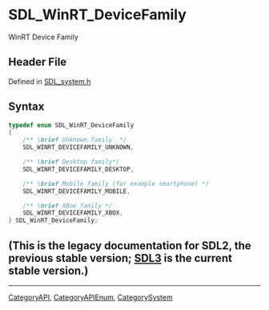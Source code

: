 # SDL_WinRT_DeviceFamily

WinRT Device Family

## Header File

Defined in [SDL_system.h](https://github.com/libsdl-org/SDL/blob/SDL2/include/SDL_system.h)

## Syntax

```c
typedef enum SDL_WinRT_DeviceFamily
{
    /** \brief Unknown family  */
    SDL_WINRT_DEVICEFAMILY_UNKNOWN,

    /** \brief Desktop family*/
    SDL_WINRT_DEVICEFAMILY_DESKTOP,

    /** \brief Mobile family (for example smartphone) */
    SDL_WINRT_DEVICEFAMILY_MOBILE,

    /** \brief XBox family */
    SDL_WINRT_DEVICEFAMILY_XBOX,
} SDL_WinRT_DeviceFamily;
```

## (This is the legacy documentation for SDL2, the previous stable version; [SDL3](https://wiki.libsdl.org/SDL3/) is the current stable version.)



----
[CategoryAPI](CategoryAPI), [CategoryAPIEnum](CategoryAPIEnum), [CategorySystem](CategorySystem)

